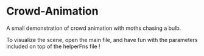 # Crowd-Animation
A small demonstration of crowd animation with moths chasing a bulb.

To visualize the scene, open the main file, and have fun with the parameters included on top of the helperFns file !
